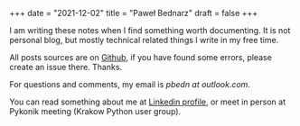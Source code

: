 +++
date = "2021-12-02"
title = "Paweł Bednarz"
draft = false
+++

I am writing these notes when I find something worth documenting. It is not personal blog, but mostly technical related things I write in my free time.

All posts sources are on [Github][Github], if you have found some errors, please create an issue there. Thanks.

For questions and comments, my email is *pbedn at outlook.com*.

You can read something about me at [Linkedin profile][linkedin], or meet in person at Pykonik meeting (Krakow Python user group). 

[Github]: https://github.com/pbedn/hugo-blog
[linkedin]: www.linkedin.com/in/pbedn
